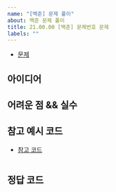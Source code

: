 ```yaml
---
name: "[백준] 문제 풀이"
about: 백준 문제 풀이
title: 21.00.00 [백준] 문제번호 문제
labels: ""
---
```


-   [문제]()

## 아이디어

## 어려운 점 && 실수

## 참고 예시 코드

-   [참고 코드]()

```

```

## 정답 코드

```cpp

```
